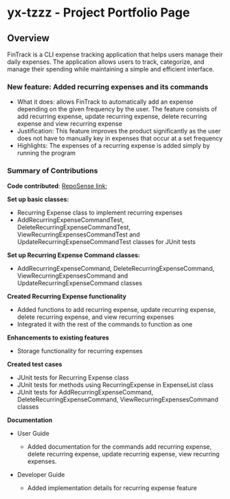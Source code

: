 # yx-tzzz - Project Portfolio Page

## Overview
FinTrack is a CLI expense tracking application that helps users manage their daily expenses. The application allows users to track, categorize, and manage their spending while maintaining a simple and efficient interface.

### New feature: Added recurring expenses and its commands
* What it does: allows FinTrack to automatically add an expense depending on the given frequency by the user. The feature consists of add recurring expense, update recurring expense, delete recurring expense and view recurring expense
* Justification: This feature improves the product significantly as the user does not have to manually key in expenses that occur at a set frequency
* Highlights: The expenses of a recurring expense is added simply by running the program

### Summary of Contributions
**Code contributed**: [RepoSense link](https://nus-cs2113-ay2425s2.github.io/tp-dashboard/?search=yx-tzzz&sort=groupTitle%20dsc&sortWithin=title&since=2025-02-21&timeframe=commit&mergegroup=&groupSelect=groupByRepos&breakdown=false);

**Set up basic classes:**

* Recurring Expense class to implement recurring expenses
* AddRecurringExpenseCommandTest, DeleteRecurringExpenseCommandTest, ViewRecurringExpensesCommandTest and UpdateRecurringExpenseCommandTest classes for JUnit tests

**Set up Recurring Expense Command classes:**

* AddRecurringExpenseCommand, DeleteRecurringExpenseCommand, ViewRecurringExpensesCommand and UpdateRecurringExpenseCommand classes


**Created Recurring Expense functionality**

* Added functions to add recurring expense, update recurring expense, delete recurring expense, and view recurring expenses
* Integrated it with the rest of the commands to function as one

**Enhancements to existing features**
* Storage functionality for recurring expenses


**Created test cases**

* JUnit tests for Recurring Expense class
* JUnit tests for methods using RecurringExpense in ExpenseList class
* JUnit tests for AddRecurringExpenseCommand, DeleteRecurringExpenseCommand, ViewRecurringExpensesCommand classes

**Documentation**
* User Guide
    * Added documentation for the commands add recurring expense, delete recurring expense, update recurring expense, view recurring expenses.

* Developer Guide
    * Added implementation details for recurring expense feature